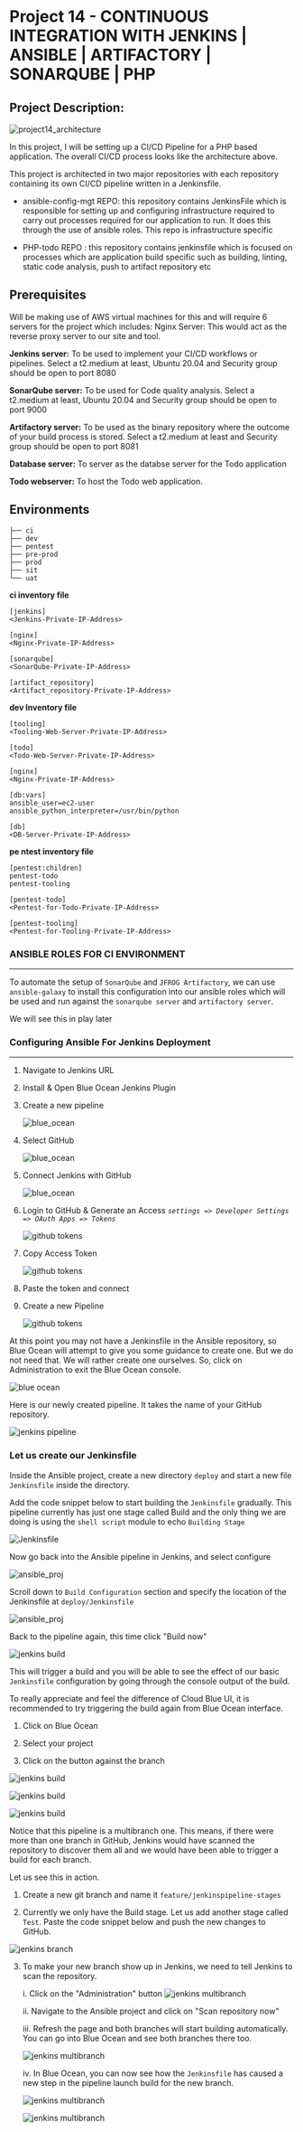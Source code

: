# Project 14 - CONTINUOUS INTEGRATION WITH JENKINS | ANSIBLE | ARTIFACTORY | SONARQUBE | PHP

## Project Description:

![project14_architecture](./project14_images//project_14_architecture_diagram.JPG)

In this project, I will be setting up a CI/CD Pipeline for a PHP based application. The overall CI/CD process looks like the architecture above.

This project is architected in two major repositories with each repository containing its own CI/CD pipeline written in a Jenkinsfile.

- ansible-config-mgt REPO: this repository contains JenkinsFile which is responsible for setting up and configuring infrastructure required to carry out processes required for our application to run. It does this through the use of ansible roles. This repo is infrastructure specific

- PHP-todo REPO : this repository contains jenkinsfile which is focused on processes which are application build specific such as building, linting, static code analysis, push to artifact repository etc


## Prerequisites

Will be making use of AWS virtual machines for this and will require 6 servers for the project which includes: Nginx Server: This would act as the reverse proxy server to our site and tool.

**Jenkins server:** To be used to implement your CI/CD workflows or pipelines. Select a t2.medium at least, Ubuntu 20.04 and Security group should be open to port 8080

**SonarQube server:** To be used for Code quality analysis. Select a t2.medium at least, Ubuntu 20.04 and Security group should be open to port 9000

**Artifactory server:** To be used as the binary repository where the outcome of your build process is stored. Select a t2.medium at least and Security group should be open to port 8081

**Database server:** To server as the databse server for the Todo application

**Todo webserver:** To host the Todo web application.

## Environments

    ├── ci
    ├── dev
    ├── pentest
    ├── pre-prod
    ├── prod
    ├── sit
    └── uat


**ci inventory file**

    [jenkins]
    <Jenkins-Private-IP-Address>

    [nginx]
    <Nginx-Private-IP-Address>

    [sonarqube]
    <SonarQube-Private-IP-Address>

    [artifact_repository]
    <Artifact_repository-Private-IP-Address>

**dev Inventory file**

    [tooling]
    <Tooling-Web-Server-Private-IP-Address>

    [todo]
    <Todo-Web-Server-Private-IP-Address>

    [nginx]
    <Nginx-Private-IP-Address>

    [db:vars]
    ansible_user=ec2-user
    ansible_python_interpreter=/usr/bin/python

    [db]
    <DB-Server-Private-IP-Address>

**pe  ntest inventory file**

    [pentest:children]
    pentest-todo
    pentest-tooling

    [pentest-todo]
    <Pentest-for-Todo-Private-IP-Address>

    [pentest-tooling]
    <Pentest-for-Tooling-Private-IP-Address>

 ### ANSIBLE ROLES FOR CI ENVIRONMENT
 ---

 To automate the setup of `SonarQube` and `JFROG Artifactory`, we can use `ansible-galaxy` to install this configuration into our ansible roles which will be used and run against the `sonarqube server` and `artifactory server`.

We will see this in play later


### Configuring Ansible For Jenkins Deployment
---

1. Navigate to Jenkins URL

2. Install & Open Blue Ocean Jenkins Plugin

3. Create a new pipeline

    ![blue_ocean](./project14_images//blue_ocean.JPG)

4. Select GitHub 

    ![blue_ocean](./project14_images//blue_ocean1.JPG)

5. Connect Jenkins with GitHub

    ![blue_ocean](./project14_images//blue_ocean2.JPG)

6. Login to GitHub & Generate an Access _`settings => Developer Settings => OAuth Apps => Tokens`_

    ![github tokens](./project14_images//github_tokens.JPG)

7. Copy Access Token

    ![github tokens](./project14_images//github_tokens1.JPG)

8. Paste the token and connect

9. Create a new Pipeline

    ![github tokens](./project14_images//jenkins_pipeline.JPG)


At this point you may not have a Jenkinsfile in the Ansible repository, so Blue Ocean will attempt to give you some guidance to create one. But we do not need that. We will rather create one ourselves. So, click on Administration to exit the Blue Ocean console.

   ![blue ocean](./project14_images//blue_ocean3.JPG)

Here is our newly created pipeline. It takes the name of your GitHub repository.

   ![jenkins pipeline](./project14_images//jenkins_pipeline1.JPG)


### Let us create our Jenkinsfile

Inside the Ansible project, create a new directory `deploy` and start a new file `Jenkinsfile` inside the directory.


Add the code snippet below to start building the `Jenkinsfile` gradually. This pipeline currently has just one stage called Build and the only thing we are doing is using the `shell script` module to echo `Building Stage`

![Jenkinsfile](./project14_images//Jenkinsfile.JPG)

Now go back into the Ansible pipeline in Jenkins, and select configure

![ansible_proj](./project14_images//ansible_jen.JPG)

Scroll down to `Build Configuration` section and specify the location of the Jenkinsfile at `deploy/Jenkinsfile`

![ansible_proj](./project14_images//ansible_jen1.JPG)

Back to the pipeline again, this time click "Build now"

![jenkins build](./project14_images//jenkins_build.JPG)

This will trigger a build and you will be able to see the effect of our basic `Jenkinsfile` configuration by going through the console output of the build.

To really appreciate and feel the difference of Cloud Blue UI, it is recommended to try triggering the build again from Blue Ocean interface.

1. Click on Blue Ocean

2. Select your project

3. Click on the button against the branch

![jenkins build](./project14_images//jenkins_build1.JPG)

![jenkins build](./project14_images//jenkins_build2.JPG)

![jenkins build](./project14_images//jenkins_build3.JPG)

Notice that this pipeline is a multibranch one. This means, if there were more than one branch in GitHub, Jenkins would have scanned the repository to discover them all and we would have been able to trigger a build for each branch.

Let us see this in action.

1. Create a new git branch and name it `feature/jenkinspipeline-stages`

2. Currently we only have the Build stage. Let us add another stage called `Test`. Paste the code snippet below and push the new changes to GitHub.

![jenkins branch](./project14_images//jenkins_branch.JPG)

3. To make your new branch show up in Jenkins, we need to tell Jenkins to scan the repository.

    i.  Click on the "Administration" button
    ![jenkins multibranch](./project14_images//jenkins_multibranch.JPG)

    ii. Navigate to the Ansible project and click on "Scan repository now"

    iii. Refresh the page and both branches will start building automatically. You can go into Blue Ocean and see both branches there too.

    ![jenkins multibranch](./project14_images//jenkins_multibranch1.JPG)

    iv. In Blue Ocean, you can now see how the `Jenkinsfile` has caused a new step in the pipeline launch build for the new branch.

    ![jenkins multibranch](./project14_images//jenkins_multi_blue_ocean.JPG)

    ![jenkins multibranch](./project14_images//jenkins_multi_blue_ocean1.JPG)